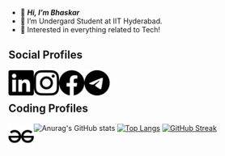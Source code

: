 - 👋 <b><i>Hi, I’m Bhaskar</i></b>
- 👀 I’m Undergard Student at IIT Hyderabad.
- 🌱 Interested in everything related to Tech!


<h2>Social Profiles</h2>
<p><a href="https://www.linkedin.com/in/bhaskaraa45/" target="_blank"><img align="left" src="https://github.com/bhaskaraa45/bhaskaraa45/blob/main/icons/linkedin.svg" height="50" ></a> <a href="https://www.instagram.com/bhaskar_aa45/" target="blank"><img align="left" src="https://github.com/bhaskaraa45/bhaskaraa45/blob/main/icons/instagram.svg" height="50" ></a>   <a href="https://www.facebook.com/bhaskar45aa/" target="blank"><img align="left" src="https://github.com/bhaskaraa45/bhaskaraa45/blob/main/icons/facebook.svg" height="50" ></a>     <a href="https://www.t.me/bhaskar_aa45/" target="blank"><img align="left" src="https://github.com/bhaskaraa45/bhaskaraa45/blob/main/icons/telegram.svg" height="50" ></a> </p>

<br>
<br>

<h2>Coding Profiles</h1>
<p> <a href="https://auth.geeksforgeeks.org/user/bhaskar_aa45/?utm_source=geeksforgeeks&utm_medium=my_profile&utm_campaign=auth_user" target="blank"><img align="left" src="https://github.com/bhaskaraa45/bhaskaraa45/blob/main/icons/geeksforgeeks.svg" height="50" ></a>    </p> 





![Anurag's GitHub stats](https://github-readme-stats.vercel.app/api?username=bhaskaraa45&count_private=true&show_icons=true&theme=transparent)                                                          [![Top Langs](https://github-readme-stats.vercel.app/api/top-langs/?username=bhaskaraa45)](https://github.com/anuraghazra/github-readme-stats)
[![GitHub Streak](https://github-readme-streak-stats.herokuapp.com?user=bhaskaraa45)](https://git.io/streak-stats)



<!---
bhaskaraa45/bhaskaraa45 is a ✨ special ✨ repository because its `README.md` (this file) appears on your GitHub profile.
You can click the Preview link to take a look at your changes.
--->
